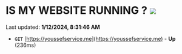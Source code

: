 # IS MY WEBSITE RUNNING ? [![](https://img.shields.io/static/v1?label=Sponsor&message=%E2%9D%A4&logo=GitHub&color=%23fe8e86)](https://github.com/sponsors/<username>)

Last updated: **1/12/2024, 8:31:46 AM**

- `GET` [https://youssefservice.me](https://youssefservice.me) - **Up** (236ms)
